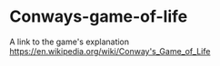 # Conways-game-of-life
A link to the game's explanation
https://en.wikipedia.org/wiki/Conway's_Game_of_Life
